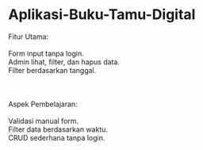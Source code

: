 ﻿# Aplikasi-Buku-Tamu-Digital
 
Fitur Utama:<br><br>
Form input tanpa login.<br>
Admin lihat, filter, dan hapus data.<br>
Filter berdasarkan tanggal.<br>
<br><br><br>
Aspek Pembelajaran:<br><br>
Validasi manual form.<br>
Filter data berdasarkan waktu.<br>
CRUD sederhana tanpa login.<br>
